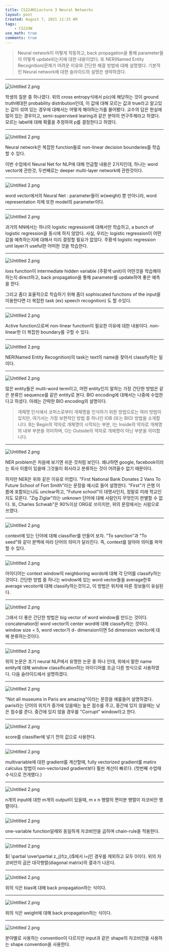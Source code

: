 ```yaml
---
title: CS224N|Lecture 3 Neural Networks
layout: post
Created: August 7, 2021 11:33 AM
tags:
    - CS224N
use_math: true
comments: true
---
```


> Neural network이 어떻게 작동하고, back propagation을 통해 parameter들이 어떻게 update되는지에 대한 내용이었다. 또 NER(Named Entity Recognition)문제가 어려운 이유와 간단한 해결 방법에 대해 설명했다. 기본적인 Neural network에 대한 슬라이드의 설명은 생략하겠다.

---

![Untitled 2.png](/images/2021/cs224n/lec03/l0.png)

학생의 질문 중 하나였다. 위의 cross entropy식에서 p(c)에 해당하는 것이 ground truth에대한 probability distribution인데, 이 값에 대해 모르는 값과 true라고 알고있는 값이 섞여 있는 경우에 대해서는 어떻게 해야하는가를 물어봤다. 교수의 답은 현실에 많이 있는 경우이고, semi-supervised learing과 같은 분야의 연구주제라고 하였다. 모르는 label에 대해 확률을 추정하여 p를 결정한다고 하였다.

---

![Untitled 2.png](/images/2021/cs224n/lec03/l1.png)


Neural network은 복잡한 function들로 non-linear decision boundaries를 학습할 수 있다.

이번 수업에서 Neural Net for NLP에 대해 언급할 내용은 2가지인데, 하나는 word vector에 관한것, 두번째로는 deeper multi-layer network에 관한것이다.

---

![Untitled 2.png](/images/2021/cs224n/lec03/l2.png)


word vector에서의 Neural Net : parameter들이 w(weight) 뿐 만아니라, word representation 자체 또한 model의 parameter이다.

---

![Untitled 2.png](/images/2021/cs224n/lec03/l3.png)


과거의 NN에서는 하나의 logistic regression에 대해서만 학습하고, a bunch of logistic regression을 동시에 하지 않았다. 사실, 우리는 logistic regression이 어떤 값을 예측하는지에 대해서 미리 결정할 필요가 없었다. 주황색 logistic regression unit layer가 useful한 어떠한 것을 학습한다.  

---

![Untitled 2.png](/images/2021/cs224n/lec03/l4.png)


loss function이 intermediate hidden variable (주황색 unit)이  어떤것을 학습해야 하는지 direct하고, back propagation을 통해 parameter를 update하여 좋은 예측을 한다.

그리고 좀더 효율적으로 학습하기 위해 좀더 sophiscated functions of the input을 이용한다면 더 복잡한 task (ex) speech recognition) 도 할 수있다.

---

![Untitled 2.png](/images/2021/cs224n/lec03/l5.png)


Active function으로써 non-linear function이 필요한 이유에 대한 내용이다. non-linear한 더 복잡한 boundary를 구할 수 있다.

---

![Untitled 2.png](/images/2021/cs224n/lec03/l6.png)


NER(Named Entity Recognition)의 task는 text의 name을 찾아서 classify하는 일이다.

---

![Untitled 2.png](/images/2021/cs224n/lec03/l7.png)


많은 entity들은 mutli-word term이고, 어떤 entity인지 말하는 가장 간단한 방법은 같은 분류인 sequence를 같은 entity로 본다.  BIO encoding에 대해서는 나중에 수업한다고 하셨다. 아래는 간략한 BIO encoding의 설명이다.

> 개체명 인식에서 코퍼스로부터 개체명을 인식하기 위한 방법으로는 여러 방법이 있지만, 여기서는 가장 보편적인 방법 중 하나인 IOB (또는 BIO) 방법을 소개합니다. B는 Begin의 약자로 개체명이 시작되는 부분, I는 Inside의 약자로 개체명의 내부 부분을 의미하며, O는 Outside의 약자로 개체명이 아닌 부분을 의미합니다.

---

![Untitled 2.png](/images/2021/cs224n/lec03/l8.png)


NER problem은 처음에 보기엔 쉬운 것처럼 보인다. 왜냐하면 google, facebook이라는 회사 이름이 있을때 그것들이 회사라고 분류하는 것이 어려울수 없기 때문이다.

하지만 NER은 위와 같은 이유로 어렵다. "First National Bank Donates 2 Vans To Future School of Fort Smith"라는 문장을 예시로 들어 설명한다.  "First"가 은행 이름에 포함되는냐도 unclear하고, "Future school"이 대명사인지, 정말로 미래 학교인지도 모른다. "Zig Ziglar"라는 unknown 단어에 대해 사람인지 무엇인지 판별할 수 없다. 또, Charles Schwab"은 90%이상 ORG로 쓰이지만, 위의 문장에서는 사람으로 쓰였다.

---

![Untitled 2.png](/images/2021/cs224n/lec03/l9.png)


context에 있는 단어에  대해 classifier를 만들어 보자. "To sanction"과 "To seed"와 같이 문맥에 따라 단어의 의미가 달라진다. 즉, context를 알아야 의미를 파악할 수 있다.

---
![Untitled 2.png](/images/2021/cs224n/lec03/l10.png)


아이디어는 context window의 neighboring words에 대해 각 단어를 classify하는 것이다.  간단한 방법 중 하나는 window에 있는 word vector들을 average한후 average vecotor에 대해 classify하는것이고, 이 방법은  위치에 따른 정보들이 유실된다.

---

![Untitled 2.png](/images/2021/cs224n/lec03/l11.png)

그래서 더 좋은 간단한 방법은 big vector of word window를 만드는 것이다. concatenation된 word vector의 center word에 대해 classify하는 것이다. window size = 5, word vector가 d- dimension이면 5d dimension vector에 대해 분류하는것이다.

---

![Untitled 2.png](/images/2021/cs224n/lec03/l12.png)


위의 논문은 초기 neural NLP에서 유명한 논문 중 하나 인데, 위에서 말한 name entity에 대해 window classification하는 아이디어를 조금 다른 방식으로 사용하였다. 다음 슬라이드에서 설명하겠다.

---

![Untitled 2.png](/images/2021/cs224n/lec03/l13.png)


"Not all museums in Paris are amazing"이라는 문장을 예를들어 설명하겠다. paris라는 단어의 위치가 중가에 있을때는 높은 점수를 주고, 중간에 있지 않을때는 낮은 점수를 준다. 중간에 있지 않을 경우를 "Corrupt" window라고 한다.

---

![Untitled 2.png](/images/2021/cs224n/lec03/l14.png)


score를 classifier에 넣기 전의 값으로 사용한다.  

---

![Untitled 2.png](/images/2021/cs224n/lec03/l15.png)


multivariable에 대한 gradient를 계산할때, fully vectorized gradient를 matirx calculus 방법이 non-vectorized gradient보다 훨씬 계산이 빠르다. (첫번째 수업때 수식으로 전개했다.)

---

![Untitled 2.png](/images/2021/cs224n/lec03/l16.png)


n개의 input에 대한 m개의 output이 있을때, m x n 행렬의 편미분 행렬이 자코비안 행렬이다.

---

![Untitled 2.png](/images/2021/cs224n/lec03/l17.png)


one-variable function일때와 동일하게 자코비안을 곱하며 chain-rule을 적용한다.

---

![Untitled 2.png](/images/2021/cs224n/lec03/l18.png)


${ \partial \over\partial z_j}f(z_i)$에서 i=j인 경우를 제외하고 모두 0이다. 위의 자코비안의 곱은 대각행렬(diagonal matrix)의 결과가 나온다.

---

![Untitled 2.png](/images/2021/cs224n/lec03/l19.png)


위의 식은 bias에 대해 back propagation하는 식이다.

---

![Untitled 2.png](/images/2021/cs224n/lec03/l20.png)


위의 식은 weight에 대해 back propagation하는 식이다.

---

![Untitled 2.png](/images/2021/cs224n/lec03/l21.png)


분야별로 사용하는 convention이 다르지만 input과 같은 shape의 자코비안을 사용하는 shape convention을  사용한다.
